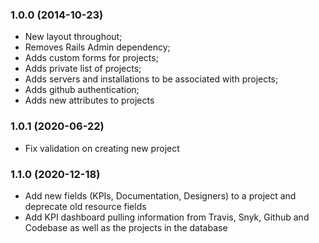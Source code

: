 ### 1.0.0 (2014-10-23)

* New layout throughout;
* Removes Rails Admin dependency;
* Adds custom forms for projects;
* Adds private list of projects;
* Adds servers and installations to be associated with projects;
* Adds github authentication;
* Adds new attributes to projects

### 1.0.1 (2020-06-22)

* Fix validation on creating new project
### 1.1.0 (2020-12-18)

* Add new fields (KPIs, Documentation, Designers) to a project and deprecate old resource fields
* Add KPI dashboard pulling information from Travis, Snyk, Github and Codebase as well as the projects in the database